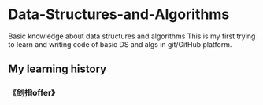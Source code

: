 # Data-Structures-and-Algorithms
Basic knowledge about data structures and algorithms
This is my first trying to learn and writing code of basic DS and algs in git/GitHub platform.

## My learning history
### 《剑指offer》